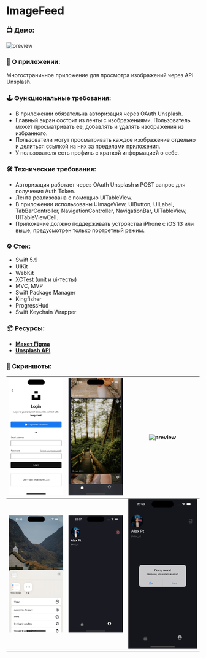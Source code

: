 # ImageFeed

### 📺 Демо:
![preview](https://github.com/AleksPt/ImageFeed/blob/main/demo.gif)

### 📱 О приложении:
Многостраничное приложение для просмотра изображений через API Unsplash.

### 🕹️ Функциональные требования:
+ В приложении обязательна авторизация через OAuth Unsplash.
+ Главный экран состоит из ленты с изображениями. Пользователь может просматривать ее, добавлять и удалять изображения из избранного.
+ Пользователи могут просматривать каждое изображение отдельно и делиться ссылкой на них за пределами приложения.
+ У пользователя есть профиль с краткой информацией о себе.

### 🛠️ Технические требования:
+ Авторизация работает через OAuth Unsplash и POST запрос для получения Auth Token.
+ Лента реализована с помощью UITableView.
+ В приложении использованы UImageView, UIButton, UILabel, TabBarController, NavigationController, NavigationBar, UITableView, UITableViewCell.
+ Приложение должно поддерживать устройства iPhone с iOS 13 или выше, предусмотрен только портретный режим.

### ⚙️ Стек:
+ Swift 5.9
+ UIKit
+ WebKit
+ XCTest (unit и ui-тесты)
+ MVC, MVP
+ Swift Package Manager
+ Kingfisher
+ ProgressHud
+ Swift Keychain Wrapper

### 📦 Ресурсы:
- [**Макет Figma**](https://www.figma.com/design/JjpRI2KhnxSVp06gCHYKjd/Image-Feed?t=USqyA7ls9w9xWhlM-1)
- [**Unsplash API**](https://unsplash.com/documentation)

### 📸 Скриншоты:
| ![preview](https://github.com/AleksPt/ImageFeed/blob/main/1.png) |![preview](https://github.com/AleksPt/ImageFeed/blob/main/2.png) | ![preview](https://github.com/AleksPt/ImageFeed/blob/main/3.png)
|-------|----------|---------|
| ![preview](https://github.com/AleksPt/ImageFeed/blob/main/4.png) |![preview](https://github.com/AleksPt/ImageFeed/blob/main/5.png) | ![preview](https://github.com/AleksPt/ImageFeed/blob/main/6.png)
